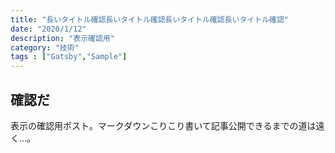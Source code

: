 ```yaml
---
title: "長いタイトル確認長いタイトル確認長いタイトル確認長いタイトル確認"
date: "2020/1/12"
description: "表示確認用"
category: "技術"
tags : ["Gatsby","Sample"]
---
```

## 確認だ

表示の確認用ポスト。マークダウンこりこり書いて記事公開できるまでの道は遠く…。
